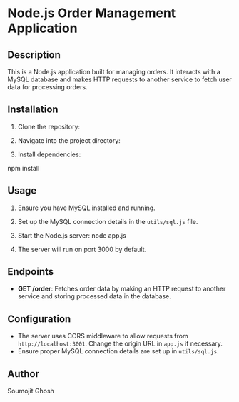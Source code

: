 # Node.js Order Management Application

## Description
This is a Node.js application built for managing orders. It interacts with a MySQL database and makes HTTP requests to another service to fetch user data for processing orders.

## Installation
1. Clone the repository:


2. Navigate into the project directory:


3. Install dependencies:

npm install

## Usage
1. Ensure you have MySQL installed and running.
2. Set up the MySQL connection details in the `utils/sql.js` file.
3. Start the Node.js server: node app.js

4. The server will run on port 3000 by default.

## Endpoints
- **GET /order**: Fetches order data by making an HTTP request to another service and storing processed data in the database.

## Configuration
- The server uses CORS middleware to allow requests from `http://localhost:3001`. Change the origin URL in `app.js` if necessary.
- Ensure proper MySQL connection details are set up in `utils/sql.js`.

## Author
Soumojit Ghosh